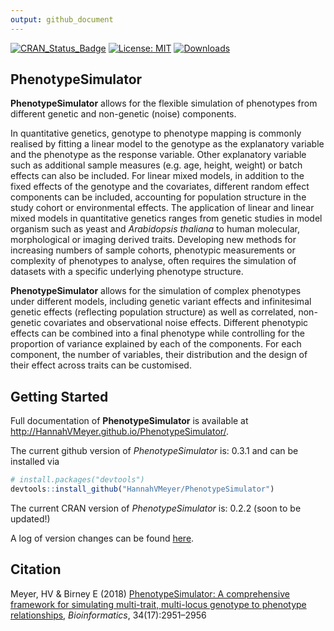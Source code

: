 ```yaml
---
output: github_document
---
```

<!-- README.md is generated from README.Rmd. Please edit that file -->



[![CRAN_Status_Badge](http://www.r-pkg.org/badges/version/PhenotypeSimulator)](https://cran.r-project.org/package=PhenotypeSimulator)
[![License: MIT](https://img.shields.io/badge/License-MIT-yellow.svg)](https://opensource.org/licenses/MIT)
[![Downloads](http://cranlogs.r-pkg.org/badges/grand-total/PhenotypeSimulator?color=red)](http://cran.rstudio.com/web/packages/PhenotypeSimulator/index.html)

## <i class="fa fa-map" aria-hidden="true"></i> PhenotypeSimulator

**PhenotypeSimulator** allows for the flexible simulation of phenotypes from
different genetic and non-genetic (noise) components. 

In quantitative genetics, genotype to phenotype mapping is commonly realised by
fitting a linear model to the genotype as the explanatory variable and the
phenotype as the response variable. Other explanatory variable such as
additional sample measures (e.g. age, height, weight) or batch effects can also
be included. For linear mixed models, in addition to the fixed effects of the
genotype and the covariates, different random effect components can be included,
accounting for population structure in the study cohort or environmental
effects. The application of linear and linear mixed models in quantitative
genetics ranges from genetic studies in model organism such as yeast and
*Arabidopsis thaliana* to human molecular, morphological or imaging derived
traits. Developing new methods for increasing numbers of sample cohorts,
phenotypic measurements or complexity of phenotypes to analyse, often requires
the simulation of datasets with a specific underlying phenotype structure. 

**PhenotypeSimulator** allows for the simulation of complex phenotypes under
different models, including genetic variant effects and infinitesimal genetic
effects (reflecting population structure) as well as correlated, non-genetic
covariates and observational noise effects. Different phenotypic effects can be
combined into a final phenotype while controlling for the proportion of variance
explained by each of the components. For each component, the number of
variables, their distribution and the design of their effect across traits can
be customised.

## <i class="fa fa-cog" aria-hidden="true"></i> Getting Started

Full documentation of **PhenotypeSimulator** is available at
http://HannahVMeyer.github.io/PhenotypeSimulator/.

The current github version of *PhenotypeSimulator* is: 0.3.1 and can be
installed via


```r
# install.packages("devtools")
devtools::install_github("HannahVMeyer/PhenotypeSimulator")
```

The current CRAN version of *PhenotypeSimulator* is: 0.2.2 (soon to be updated!)

A log of version changes can be found [here](https://github.com/HannahVMeyer/PhenotypeSimulator/blob/master/NEWS.md).

## <i class="fa fa-pencil" aria-hidden="true"></i> Citation
Meyer, HV & Birney E (2018) [PhenotypeSimulator: A comprehensive framework for simulating multi-trait, multi-locus genotype to phenotype relationships](https://doi.org/10.1093/bioinformatics/bty197), *Bioinformatics*, 34(17):2951–2956
